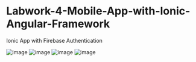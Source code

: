 # Labwork-4-Mobile-App-with-Ionic-Angular-Framework </br>

Ionic App with Firebase Authentication

![image](https://user-images.githubusercontent.com/98818779/229325418-500ad6ba-49da-47ca-bed5-171d271b3403.png)
![image](https://user-images.githubusercontent.com/98818779/229325432-9cd92423-2117-483d-98cc-80455133617f.png)
![image](https://user-images.githubusercontent.com/98818779/229325456-912d1c0e-49cc-413f-b02e-877aeda01262.png)
![image](https://user-images.githubusercontent.com/98818779/229325474-06920bf8-fac0-486a-be84-ed2ee084cf17.png)
